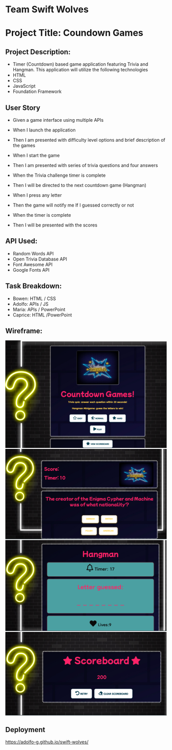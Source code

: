 # Team Swift Wolves

# Project Title: Coundown Games


## Project Description: 
- Timer (Countdown) based game application featuring Trivia and Hangman. This application will utilize the following technologies
- HTML
- CSS
- JavaScript
- Foundation Framework


## User Story


- Given a game interface using multiple APIs
- When I launch the application
- Then I am presented with difficulty level options and brief description of the games

- When I start the game
- Then I am presented with series of trivia questions and four answers 

- When the Trivia challenge timer is complete
- Then I will be directed to the next countdown game (Hangman)

- When I press any letter 
- Then the game will notify me If I guessed correctly or not

- When the timer is complete
- Then I will be presented with the scores


## API Used:
- Random Words API
- Open Trivia Database API
- Font Awesome API
- Google Fonts API 

## Task Breakdown:
- Bowen: HTML / CSS
- Adolfo: APIs / JS
- Maria: APIs / PowerPoint 
- Caprice: HTML /PowerPoint 

## Wireframe: 
![](/assets/img/HomePage.png)
![](/assets/img/TriviaChallenge.png)
![](/assets/img/Hangman.png)
![](/assets/img/Scoreboard.png)

## Deployment
https://adolfo-g.github.io/swift-wolves/